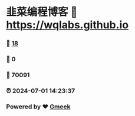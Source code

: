 # 韭菜编程博客 :link: https://wqlabs.github.io 
### :page_facing_up: [18](https://wqlabs.github.io/tag.html) 
### :speech_balloon: 0 
### :hibiscus: 70091 
### :alarm_clock: 2024-07-01 14:23:37 
### Powered by :heart: [Gmeek](https://github.com/Meekdai/Gmeek)
